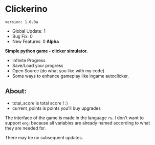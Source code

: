 # Clickerino

`version: 1.0.0a`
- Global Update: 1
- Bug Fix: 0
- New Features: 0
**Alpha**

**Simple python game - clicker simulator.**

- Infinite Progress
- Save/Load your progress
- Open Source (do what you like with my code)
- Some ways to enhance gameplay like ingame autoclicker.

## About:

- total_score is total score ! :)
- current_points is points you'll buy upgrades

The interface of the game is made in the language `ru`. I don't want to support `eng`:
because all variables are already named according to what they are needed for.

There may be no subsequent updates.